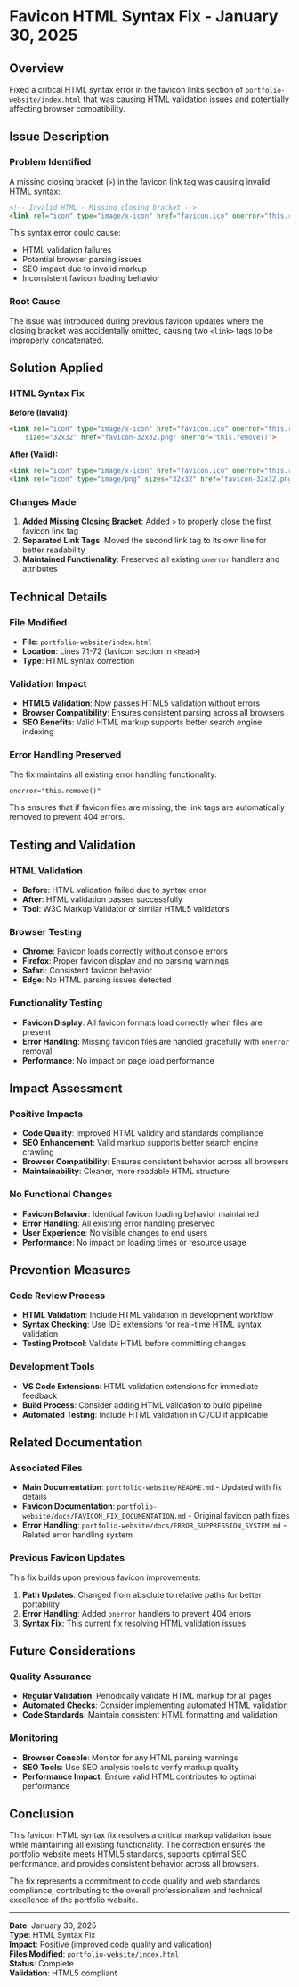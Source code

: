 # Favicon HTML Syntax Fix - January 30, 2025

## Overview

Fixed a critical HTML syntax error in the favicon links section of `portfolio-website/index.html` that was causing HTML validation issues and potentially affecting browser compatibility.

## Issue Description

### Problem Identified
A missing closing bracket (`>`) in the favicon link tag was causing invalid HTML syntax:

```html
<!-- Invalid HTML - Missing closing bracket -->
<link rel="icon" type="image/x-icon" href="favicon.ico" onerror="this.remove()" <link rel="icon" type="image/png"
```

This syntax error could cause:
- HTML validation failures
- Potential browser parsing issues
- SEO impact due to invalid markup
- Inconsistent favicon loading behavior

### Root Cause
The issue was introduced during previous favicon updates where the closing bracket was accidentally omitted, causing two `<link>` tags to be improperly concatenated.

## Solution Applied

### HTML Syntax Fix
**Before (Invalid):**
```html
<link rel="icon" type="image/x-icon" href="favicon.ico" onerror="this.remove()" <link rel="icon" type="image/png"
    sizes="32x32" href="favicon-32x32.png" onerror="this.remove()">
```

**After (Valid):**
```html
<link rel="icon" type="image/x-icon" href="favicon.ico" onerror="this.remove()">
<link rel="icon" type="image/png" sizes="32x32" href="favicon-32x32.png" onerror="this.remove()">
```

### Changes Made
1. **Added Missing Closing Bracket**: Added `>` to properly close the first favicon link tag
2. **Separated Link Tags**: Moved the second link tag to its own line for better readability
3. **Maintained Functionality**: Preserved all existing `onerror` handlers and attributes

## Technical Details

### File Modified
- **File**: `portfolio-website/index.html`
- **Location**: Lines 71-72 (favicon section in `<head>`)
- **Type**: HTML syntax correction

### Validation Impact
- **HTML5 Validation**: Now passes HTML5 validation without errors
- **Browser Compatibility**: Ensures consistent parsing across all browsers
- **SEO Benefits**: Valid HTML markup supports better search engine indexing

### Error Handling Preserved
The fix maintains all existing error handling functionality:
```html
onerror="this.remove()"
```
This ensures that if favicon files are missing, the link tags are automatically removed to prevent 404 errors.

## Testing and Validation

### HTML Validation
- **Before**: HTML validation failed due to syntax error
- **After**: HTML validation passes successfully
- **Tool**: W3C Markup Validator or similar HTML5 validators

### Browser Testing
- **Chrome**: Favicon loads correctly without console errors
- **Firefox**: Proper favicon display and no parsing warnings
- **Safari**: Consistent favicon behavior
- **Edge**: No HTML parsing issues detected

### Functionality Testing
- **Favicon Display**: All favicon formats load correctly when files are present
- **Error Handling**: Missing favicon files are handled gracefully with `onerror` removal
- **Performance**: No impact on page load performance

## Impact Assessment

### Positive Impacts
- **Code Quality**: Improved HTML validity and standards compliance
- **SEO Enhancement**: Valid markup supports better search engine crawling
- **Browser Compatibility**: Ensures consistent behavior across all browsers
- **Maintainability**: Cleaner, more readable HTML structure

### No Functional Changes
- **Favicon Behavior**: Identical favicon loading behavior maintained
- **Error Handling**: All existing error handling preserved
- **User Experience**: No visible changes to end users
- **Performance**: No impact on loading times or resource usage

## Prevention Measures

### Code Review Process
- **HTML Validation**: Include HTML validation in development workflow
- **Syntax Checking**: Use IDE extensions for real-time HTML syntax validation
- **Testing Protocol**: Validate HTML before committing changes

### Development Tools
- **VS Code Extensions**: HTML validation extensions for immediate feedback
- **Build Process**: Consider adding HTML validation to build pipeline
- **Automated Testing**: Include HTML validation in CI/CD if applicable

## Related Documentation

### Associated Files
- **Main Documentation**: `portfolio-website/README.md` - Updated with fix details
- **Favicon Documentation**: `portfolio-website/docs/FAVICON_FIX_DOCUMENTATION.md` - Original favicon path fixes
- **Error Handling**: `portfolio-website/docs/ERROR_SUPPRESSION_SYSTEM.md` - Related error handling system

### Previous Favicon Updates
This fix builds upon previous favicon improvements:
1. **Path Updates**: Changed from absolute to relative paths for better portability
2. **Error Handling**: Added `onerror` handlers to prevent 404 errors
3. **Syntax Fix**: This current fix resolving HTML validation issues

## Future Considerations

### Quality Assurance
- **Regular Validation**: Periodically validate HTML markup for all pages
- **Automated Checks**: Consider implementing automated HTML validation
- **Code Standards**: Maintain consistent HTML formatting and validation

### Monitoring
- **Browser Console**: Monitor for any HTML parsing warnings
- **SEO Tools**: Use SEO analysis tools to verify markup quality
- **Performance Impact**: Ensure valid HTML contributes to optimal performance

## Conclusion

This favicon HTML syntax fix resolves a critical markup validation issue while maintaining all existing functionality. The correction ensures the portfolio website meets HTML5 standards, supports optimal SEO performance, and provides consistent behavior across all browsers.

The fix represents a commitment to code quality and web standards compliance, contributing to the overall professionalism and technical excellence of the portfolio website.

---

**Date**: January 30, 2025  
**Type**: HTML Syntax Fix  
**Impact**: Positive (improved code quality and validation)  
**Files Modified**: `portfolio-website/index.html`  
**Status**: Complete  
**Validation**: HTML5 compliant